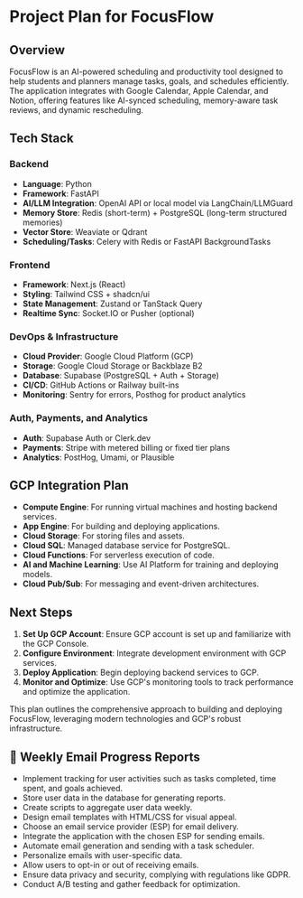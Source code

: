 # Project Plan for FocusFlow

## Overview
FocusFlow is an AI-powered scheduling and productivity tool designed to help students and planners manage tasks, goals, and schedules efficiently. The application integrates with Google Calendar, Apple Calendar, and Notion, offering features like AI-synced scheduling, memory-aware task reviews, and dynamic rescheduling.

## Tech Stack

### Backend
- **Language**: Python
- **Framework**: FastAPI
- **AI/LLM Integration**: OpenAI API or local model via LangChain/LLMGuard
- **Memory Store**: Redis (short-term) + PostgreSQL (long-term structured memories)
- **Vector Store**: Weaviate or Qdrant
- **Scheduling/Tasks**: Celery with Redis or FastAPI BackgroundTasks

### Frontend
- **Framework**: Next.js (React)
- **Styling**: Tailwind CSS + shadcn/ui
- **State Management**: Zustand or TanStack Query
- **Realtime Sync**: Socket.IO or Pusher (optional)

### DevOps & Infrastructure
- **Cloud Provider**: Google Cloud Platform (GCP)
- **Storage**: Google Cloud Storage or Backblaze B2
- **Database**: Supabase (PostgreSQL + Auth + Storage)
- **CI/CD**: GitHub Actions or Railway built-ins
- **Monitoring**: Sentry for errors, Posthog for product analytics

### Auth, Payments, and Analytics
- **Auth**: Supabase Auth or Clerk.dev
- **Payments**: Stripe with metered billing or fixed tier plans
- **Analytics**: PostHog, Umami, or Plausible

## GCP Integration Plan
- **Compute Engine**: For running virtual machines and hosting backend services.
- **App Engine**: For building and deploying applications.
- **Cloud Storage**: For storing files and assets.
- **Cloud SQL**: Managed database service for PostgreSQL.
- **Cloud Functions**: For serverless execution of code.
- **AI and Machine Learning**: Use AI Platform for training and deploying models.
- **Cloud Pub/Sub**: For messaging and event-driven architectures.

## Next Steps
1. **Set Up GCP Account**: Ensure GCP account is set up and familiarize with the GCP Console.
2. **Configure Environment**: Integrate development environment with GCP services.
3. **Deploy Application**: Begin deploying backend services to GCP.
4. **Monitor and Optimize**: Use GCP's monitoring tools to track performance and optimize the application.

This plan outlines the comprehensive approach to building and deploying FocusFlow, leveraging modern technologies and GCP's robust infrastructure.

## 📧 Weekly Email Progress Reports

- Implement tracking for user activities such as tasks completed, time spent, and goals achieved.
- Store user data in the database for generating reports.
- Create scripts to aggregate user data weekly.
- Design email templates with HTML/CSS for visual appeal.
- Choose an email service provider (ESP) for email delivery.
- Integrate the application with the chosen ESP for sending emails.
- Automate email generation and sending with a task scheduler.
- Personalize emails with user-specific data.
- Allow users to opt-in or out of receiving emails.
- Ensure data privacy and security, complying with regulations like GDPR.
- Conduct A/B testing and gather feedback for optimization. 